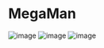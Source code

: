 # MegaMan
![image](https://user-images.githubusercontent.com/108993284/216809624-050ed1db-3470-4609-b74f-c95b32dd8edc.png)
![image](https://user-images.githubusercontent.com/108993284/216809653-d83e2acc-c45c-499d-9100-f0d24da376c6.png)
![image](https://user-images.githubusercontent.com/108993284/216809648-e7105f0c-afeb-4635-83b9-304742187f12.png)

